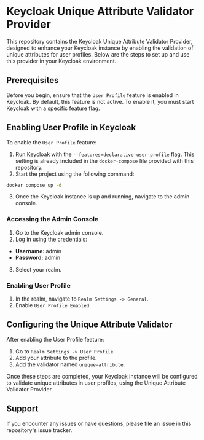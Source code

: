 # Keycloak Unique Attribute Validator Provider

This repository contains the Keycloak Unique Attribute Validator Provider, designed to enhance your Keycloak instance by enabling the validation of unique attributes for user profiles. Below are the steps to set up and use this provider in your Keycloak environment.

## Prerequisites

Before you begin, ensure that the `User Profile` feature is enabled in Keycloak. By default, this feature is not active. To enable it, you must start Keycloak with a specific feature flag.

## Enabling User Profile in Keycloak

To enable the `User Profile` feature:

1. Run Keycloak with the `--features=declarative-user-profile` flag. This setting is already included in the `docker-compose` file provided with this repository.
2. Start the project using the following command:

```bash
docker compose up -d
```

3. Once the Keycloak instance is up and running, navigate to the admin console.

### Accessing the Admin Console

1. Go to the Keycloak admin console.
2. Log in using the credentials:
- **Username:** admin
- **Password:** admin
3. Select your realm.

### Enabling User Profile

1. In the realm, navigate to `Realm Settings -> General`.
2. Enable `User Profile Enabled`.

## Configuring the Unique Attribute Validator

After enabling the User Profile feature:

1. Go to `Realm Settings -> User Profile`.
2. Add your attribute to the profile.
3. Add the validator named `unique-attribute`.

Once these steps are completed, your Keycloak instance will be configured to validate unique attributes in user profiles, using the Unique Attribute Validator Provider.

## Support

If you encounter any issues or have questions, please file an issue in this repository's issue tracker.
